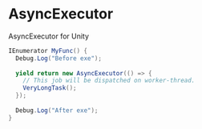 # AsyncExecutor
AsyncExecutor for Unity

```c#
IEnumerator MyFunc() {
  Debug.Log("Before exe");
  
  yield return new AsyncExecutor(() => {
    // This job will be dispatched on worker-thread.
    VeryLongTask();
  });
  
  Debug.Log("After exe");
}
```

